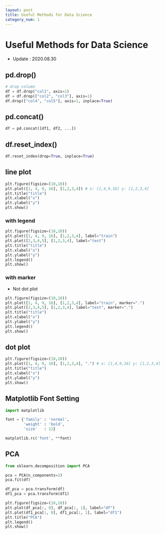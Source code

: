 ```yaml
---
layout: post
title: Useful Methods for Data Science
category_num: 1
---
```


# Useful Methods for Data Science

- Update : 2020.08.30

## pd.drop()

```python
# drop column
df = df.drop("col1", axis=1)
df = df.drop(["col2", "col3"], axis=1)
df.drop(["col4", "col5"], axis=1, inplace=True)
```

## pd.concat()

```python
df = pd.concat([df1, df2, ...])
```

## df.reset_index()

```python
df.reset_index(drop=True, inplace=True)
```

## line plot

```python
plt.figure(figsize=(10,10))
plt.plot([1, 4, 9, 16], [1,2,3,4]) # x: [1,4,9,16] y: [1,2,3,4]
plt.title("title")
plt.xlabel("x")
plt.ylabel("y")
plt.show()
```

### with legend

```python
plt.figure(figsize=(10,10))
plt.plot([1, 4, 9, 16], [1,2,3,4], label="train")
plt.plot([2,3,4,5], [1,2,3,4], label="test")
plt.title("title")
plt.xlabel("x")
plt.ylabel("y")
plt.legend()
plt.show()
```

### with marker

- Not dot plot

```python
plt.figure(figsize=(10,10))
plt.plot([1, 4, 9, 16], [1,2,3,4], label="train", marker=".")
plt.plot([2,3,4,5], [1,2,3,4], label="test", marker=".")
plt.title("title")
plt.xlabel("x")
plt.ylabel("y")
plt.legend()
plt.show()
```

## dot plot

```python
plt.figure(figsize=(10,10))
plt.plot([1, 4, 9, 16], [1,2,3,4], ".") # x: [1,4,9,16] y: [1,2,3,4]
plt.title("title")
plt.xlabel("x")
plt.ylabel("y")
plt.show()
```

## Matplotlib Font Setting

```python
import matplotlib

font = {'family' : 'normal',
        'weight' : 'bold',
        'size'   : 12}

matplotlib.rc('font', **font)
```

## PCA

```python
from sklearn.decomposition import PCA

pca = PCA(n_components=2)
pca.fit(df)

df_pca = pca.transform(df)
df1_pca = pca.transform(df1)

plt.figure(figsize=(10,10))
plt.plot(df_pca[:, 0], df_pca[:, 1], label="df")
plt.plot(df1_pca[:, 0], df1_pca[:, 1], label="df1")
plt.title("PCA")
plt.legend()
plt.show()
```
